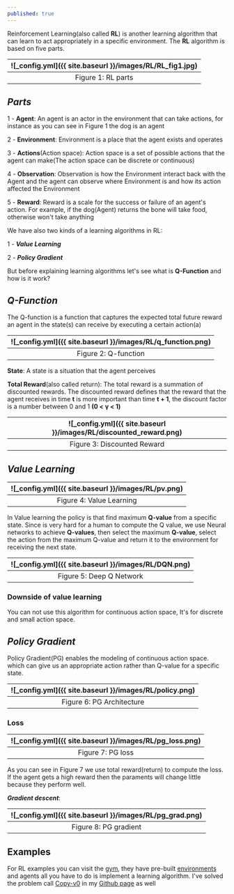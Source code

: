 ```yaml
---
published: true
---
```

Reinforcement Learning(also called **RL**) is another learning algorithm that can learn to act appropriately in a specific environment. The **RL** algorithm is based on five parts.

|![_config.yml]({{ site.baseurl }}/images/RL/RL_fig1.jpg)|
|:--:| 
| Figure 1: RL parts|


## _Parts_

1 - **Agent**: An agent is an actor in the environment that can take actions, for instance as you can see in Figure 1 the dog is an agent

2 - **Environment**: Environment is a place that the agent exists and operates

3 - **Actions**(Action space): Action space is a set of possible actions that the agent can make(The action space can be discrete or continuous)

4 - **Observation**: Observation is how the Environment interact back with the Agent and the agent can observe where Environment is and how its action affected the Environment

5 - **Reward**: Reward is a scale for the success or failure of an agent's action. For example, if the dog(Agent) returns the bone will take food,  otherwise won't take anything

We have also two kinds of a learning algorithms in RL:

1 - _**Value Learning**_

2 - _**Policy Gradient**_

But before explaining learning algorithms let's see what is **Q-Function** and how is it work?

## _Q-Function_

The Q-function is a function that captures the expected total future reward an agent in the state(s) can receive by executing a certain action(a)

|![_config.yml]({{ site.baseurl }}/images/RL/q_function.png)|
|:--:| 
| Figure 2: Q-function|

**State**: A state is a situation that the agent perceives

**Total Reward**(also called return): The total reward is a summation of discounted rewards. The discounted reward defines that the reward that the agent receives in time **t** is more important than time **t + 1**, the discount factor is a number between 0 and 1 **(0 < γ < 1)**

|![_config.yml]({{ site.baseurl }}/images/RL/discounted_reward.png)|
|:--:| 
| Figure 3: Discounted Reward|


## _Value Learning_

|![_config.yml]({{ site.baseurl }}/images/RL/pv.png)|
|:--:| 
| Figure 4: Value Learning|


In Value learning the policy is that find maximum **Q-value** from a specific state. Since is very hard for a human to compute the Q value,  we use Neural networks to achieve 
**Q-values**, then select the maximum **Q-value**, select the action from the maximum Q-value and return it to the environment for receiving the next state.

|![_config.yml]({{ site.baseurl }}/images/RL/DQN.png)|
|:--:| 
| Figure 5: Deep Q Network|

### Downside of value learning

You can not use this algorithm for continuous action space, It's for discrete and small action space. 

## _Policy Gradient_

Policy Gradient(PG) enables the modeling of continuous action space. which can give us an appropriate action rather than Q-value for a specific state.

|![_config.yml]({{ site.baseurl }}/images/RL/policy.png)|
|:--:| 
| Figure 6: PG Architecture|

### Loss

|![_config.yml]({{ site.baseurl }}/images/RL/pg_loss.png)|
|:--:| 
| Figure 7: PG loss|

As you can see in Figure 7 we use total reward(return) to compute the loss. If the agent gets a high reward then the paraments will change little because they perform well.

_**Gradient descent**_:

|![_config.yml]({{ site.baseurl }}/images/RL/pg_grad.png)|
|:--:| 
| Figure 8: PG gradient|


## Examples

For RL examples you can visit the [gym](https://gym.openai.com/), they have pre-built [environments](https://gym.openai.com/envs/) and agents all you have to do is implement a learning algorithm. I've solved the problem call [Copy-v0](https://gym.openai.com/envs/Copy-v0/) in my [Github page](https://github.com/manishemirani/Copy-v0) as well
